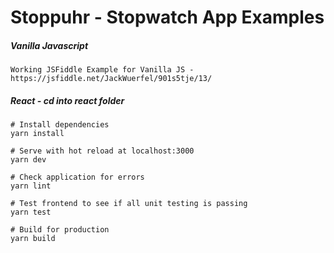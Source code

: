 # Stoppuhr - Stopwatch App Examples

##### Vanilla Javascript
```
Working JSFiddle Example for Vanilla JS - https://jsfiddle.net/JackWuerfel/901s5tje/13/
```

##### React - cd into react folder

```
# Install dependencies
yarn install

# Serve with hot reload at localhost:3000
yarn dev

# Check application for errors
yarn lint

# Test frontend to see if all unit testing is passing 
yarn test

# Build for production
yarn build

```
